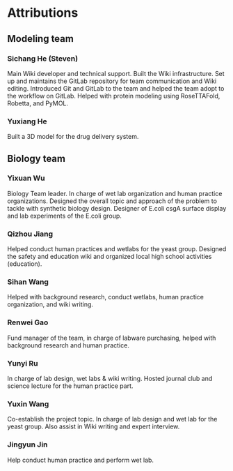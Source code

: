 # Attributions

## Modeling team

### Sichang He (Steven)

Main Wiki developer and technical support.
Built the Wiki infrastructure.
Set up and maintains the GitLab repository
for team communication and Wiki editing.
Introduced Git and GitLab to the team and
helped the team adopt to the workflow on GitLab.
Helped with protein modeling using RoseTTAFold, Robetta, and PyMOL.

### Yuxiang He

Built a 3D model for the drug delivery system.

## Biology team

### Yixuan Wu

Biology Team leader.
In charge of wet lab organization and human practice organizations.
Designed the overall topic and approach of the problem to tackle
with synthetic biology design. Designer of E.coli csgA surface display
and lab experiments of the E.coli group.

### Qizhou Jiang

Helped conduct human practices and wetlabs for the yeast group. 
Designed the safety and education wiki and organized local high school activities (education).

### Sihan Wang
Helped with background research, conduct wetlabs, human practice organization, and wiki writing.

### Renwei Gao
Fund manager of the team, in charge of labware purchasing, helped with background research and human practice.

### Yunyi Ru

In charge of lab design, wet labs & wiki writing. Hosted journal club and science lecture for the human practice part. 

### Yuxin Wang
Co-establish the project topic. In charge of lab design and wet lab for the yeast group. Also assist in Wiki writing and expert interview.

### Jingyun Jin
Help conduct human practice and perform wet lab.
